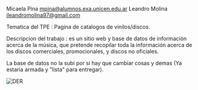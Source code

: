 Micaela Pina  mpina@alumnos.exa.unicen.edu.ar
Leandro Molina ileandromolina97@gmail.com

Tematica del TPE : Pagina de catalogos de vinilos/discos.

Descripcion del trabajo : es un sitio web y base de datos de información acerca de la música, que pretende recopilar toda la información acerca de los discos comerciales, promocionales, y discos no oficiales.


La base de datos no la subi por si hay que cambiar cosas y demas (Ya estaria armada y "lista" para entregar).

![DER](https://github.com/Micaela1702/TP-Especial-Web-II/assets/105060579/1bd0a50b-4066-4498-9a9f-d0a1b8cfea74)
